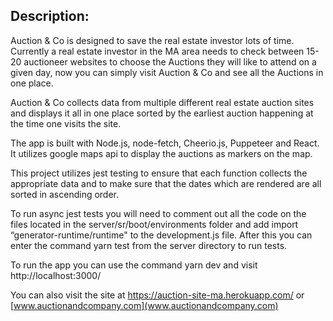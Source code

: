

## Description:

Auction & Co is designed to save the real estate investor lots of time. Currently a real estate investor in the MA area needs to check between 15-20 auctioneer websites to choose the Auctions they will like to attend on a given day, now you can simply visit Auction & Co and see all the Auctions in one place.

Auction & Co collects data from multiple different real estate auction sites and displays it all in one place sorted by the earliest auction happening at the time one visits the site.

The app is built with Node.js, node-fetch, Cheerio.js, Puppeteer and React. It utilizes google maps api to display the auctions as markers on the map.

This project utilizes jest testing to ensure that each function collects the appropriate data and to make sure that the dates which are rendered are all sorted in ascending order. 

To run async jest tests you will need to comment out all the code on the files located in the server/sr/boot/environments folder and add import “generator-runtime/runtime" to the development.js file. After this you can enter the command yarn test from the server directory to run tests.

To run the app you can use the command yarn dev and visit http://localhost:3000/

You can also visit the site at https://auction-site-ma.herokuapp.com/ or [www.auctionandcompany.com](www.auctionandcompany.com)







